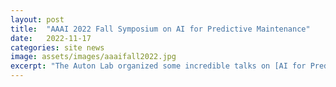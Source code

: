 ```yaml
---
layout: post
title:  "AAAI 2022 Fall Symposium on AI for Predictive Maintenance"
date:   2022-11-17
categories: site news
image: assets/images/aaaifall2022.jpg
excerpt: "The Auton Lab organized some incredible talks on [AI for Predictive Maintenance](https://autonlab.org/pmx_aaai_fss_2022) at the [AAAI Fall Symposium](https://aaai.org/Symposia/Fall/fss22participation!) BIG thank you to everyone who participated!"
---
```

